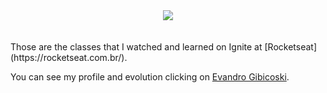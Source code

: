 <div align="center">
  <img src="https://github.com/gibifyofficial/Ignite-ReactJS/blob/main/01-github-explorer/public/Capa.png" />
</div>
<br> <br>
Those are the classes that I watched and learned on Ignite at [Rocketseat](https://rocketseat.com.br/). <br>

You can see my profile and evolution clicking on [Evandro Gibicoski](https://app.rocketseat.com.br/me/gibifyofficial).
